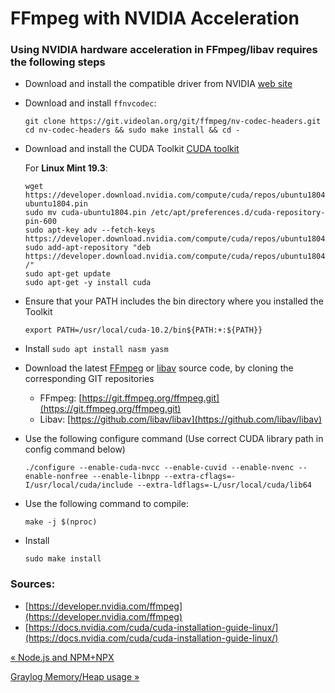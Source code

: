 # FFmpeg with NVIDIA Acceleration

### Using NVIDIA hardware acceleration in FFmpeg/libav requires the following steps

*   Download and install the compatible driver from NVIDIA [web site](https://www.nvidia.com/drivers)
*   Download and install `ffnvcodec`:

        git clone https://git.videolan.org/git/ffmpeg/nv-codec-headers.git
        cd nv-codec-headers && sudo make install && cd -

*   Download and install the CUDA Toolkit [CUDA toolkit](https://developer.nvidia.com/cuda-toolkit)

    For **Linux Mint 19.3**:

        wget https://developer.download.nvidia.com/compute/cuda/repos/ubuntu1804/x86_64/cuda-ubuntu1804.pin
        sudo mv cuda-ubuntu1804.pin /etc/apt/preferences.d/cuda-repository-pin-600
        sudo apt-key adv --fetch-keys https://developer.download.nvidia.com/compute/cuda/repos/ubuntu1804/x86_64/7fa2af80.pub
        sudo add-apt-repository "deb https://developer.download.nvidia.com/compute/cuda/repos/ubuntu1804/x86_64/ /"
        sudo apt-get update
        sudo apt-get -y install cuda

*   Ensure that your PATH includes the bin directory where you installed the Toolkit

        export PATH=/usr/local/cuda-10.2/bin${PATH:+:${PATH}}

*   Install `sudo apt install nasm yasm`
*   Download the latest [FFmpeg](https://www.ffmpeg.org/) or [libav](https://www.libav.org/) source code, by cloning the corresponding GIT repositories
    *   FFmpeg: [https://git.ffmpeg.org/ffmpeg.git](https://git.ffmpeg.org/ffmpeg.git)
    *   Libav: [https://github.com/libav/libav](https://github.com/libav/libav)
*   Use the following configure command (Use correct CUDA library path in config command below)

        ./configure --enable-cuda-nvcc --enable-cuvid --enable-nvenc --enable-nonfree --enable-libnpp --extra-cflags=-I/usr/local/cuda/include --extra-ldflags=-L/usr/local/cuda/lib64

*   Use the following command to compile:

        make -j $(nproc)

*   Install

        sudo make install


### Sources:

*   [https://developer.nvidia.com/ffmpeg](https://developer.nvidia.com/ffmpeg)
*   [https://docs.nvidia.com/cuda/cuda-installation-guide-linux/](https://docs.nvidia.com/cuda/cuda-installation-guide-linux/)

[« Node.js and NPM+NPX](node-npm.html)

[Graylog Memory/Heap usage »](graylog-memory-heap-usage.html)


